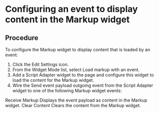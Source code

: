 # Configuring an event to display content in the Markup widget

## Procedure

To configure the Markup widget to display content that is loaded by an
event:

1. Click the Edit Settings icon.
2. From the Widget Mode list, select Load markup with an
event.
3. Add a Script Adapter widget to the page and configure this widget to load the content for the
Markup widget.
4. Wire the Send event payload outgoing event from the Script Adapter widget to one of the
following Markup widget events:

Receive Markup
Displays the event payload as content in the Markup widget.
Clear Content
Clears the content from the Markup widget.
